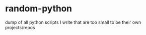 # random-python

dump of all python scripts I write that are too small to be their own projects/repos
